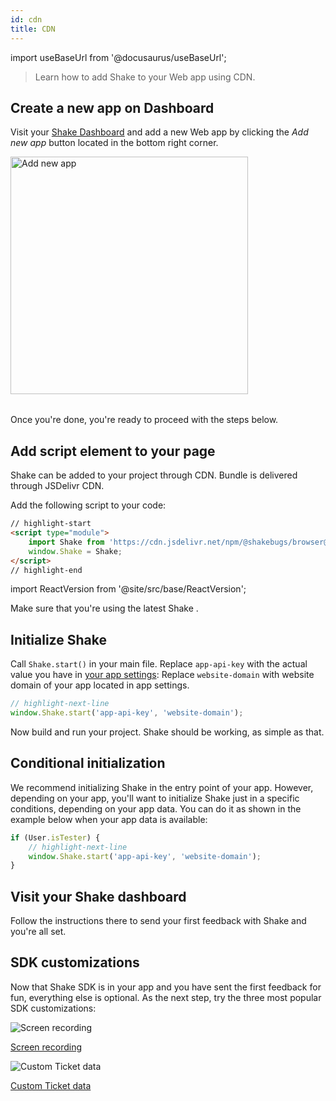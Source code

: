 ```yaml
---
id: cdn
title: CDN
---
```

import useBaseUrl from '@docusaurus/useBaseUrl';

> Learn how to add Shake to your Web app using CDN.

## Create a new app on Dashboard

Visit your [Shake Dashboard](https://app.shakebugs.com) and add a new Web app by clicking the *Add new app* button located in the bottom right corner.

<table class="media-container media-container-highlighted mt-40 mb-40">
<img
  alt="Add new app"
  width="380"
  src={useBaseUrl('img/add-new-app-button.png')}
/>
</table>

Once you're done, you're ready to proceed with the steps below.

## Add script element to your page

Shake can be added to your project through CDN. Bundle is delivered through JSDelivr CDN.

Add the following script to your code:

```html title="index.html"
// highlight-start
<script type="module">
    import Shake from 'https://cdn.jsdelivr.net/npm/@shakebugs/browser@latest/+esm'
    window.Shake = Shake;
</script>
// highlight-end
```

import ReactVersion from '@site/src/base/ReactVersion';

Make sure that you're using the latest Shake <ReactVersion/>.

## Initialize Shake

Call `Shake.start()` in your main file.
Replace `app-api-key` with the actual value you have in [your app settings](https://app.shakebugs.com/administration/apps):
Replace `website-domain` with website domain of your app located in app settings.

```js title="index.js"
// highlight-next-line
window.Shake.start('app-api-key', 'website-domain');
```

Now build and run your project. Shake should be working, as simple as that.

## Conditional initialization

We recommend initializing Shake in the entry point of your app.
However, depending on your app, you'll want to initialize Shake just in a specific conditions, depending on your app data.
You can do it as shown in the example below when your app data is available:

```js title="index.js"
if (User.isTester) {
    // highlight-next-line
    window.Shake.start('app-api-key', 'website-domain');
}
```

## Visit your Shake dashboard

Follow the instructions there to send your first feedback with Shake and you're all set.

## SDK customizations

Now that Shake SDK is in your app and you have sent the first feedback for fun, everything else is optional.
As the next step, try the three most popular SDK customizations:

<div class="featuresList">
    <div>
        <img src="/docs/img/screen-recording@2x.png" alt="Screen recording"/>
        <p><a href="/docs/web/configuration-and-data/screen-recording">Screen recording</a></p>
    </div>
    <div>
        <img src="/docs/img/feature-custom-ticket-data@2x.png" alt="Custom Ticket data"/>
        <p><a href="/docs/web/configuration-and-data/ticket-metadata/">Custom Ticket data</a></p>
    </div>
</div>

